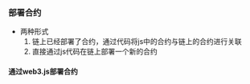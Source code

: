 ### 部署合约
- 两种形式
    1. 链上已经部署了合约，通过代码将js中的合约与链上的合约进行关联
    2. 直接通过js代码在链上部署一个新的合约
#### 通过web3.js部署合约
